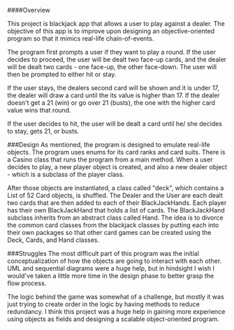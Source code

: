 ####Overview

This project is blackjack app that allows a user to play against
a dealer. The objective of this app is to improve upon designing
an objective-oriented program so that it mimics real-life chain-of-events.

The program first prompts a user if they want to play a round. If the
user decides to proceed, the user will be dealt two face-up cards, and the
dealer will be dealt two cards - one face-up, the other face-down. The user
will then be prompted to either hit or stay.

If the user stays, the dealers second card will be shown and it is under 17,
the dealer will draw a card until the its value is higher than 17. If the
dealer doesn't get a 21 (win) or go over 21 (busts), the one with the higher
card value wins that round.

If the user decides to hit, the user will be dealt a card until he/ she decides
to stay, gets 21, or busts.

###Design
As mentioned, the program is designed to emulate real-life objects. The program
uses enums for its card ranks and card suits. There is a Casino class that runs
the program from a main method. When a user decides to play, a new player
object is created, and also a new dealer object - which is a subclass of the
player class.

After those objects are instantiated, a class called "deck", which contains
a List of 52 Card objects, is shuffled. The Dealer and the User are each dealt
two cards that are then added to each of their BlackJackHands. Each player has
their own BlackJackHand that holds a list of cards. The BlackJackHand subclass
inherits from an abstract class called Hand. The idea is to divorce the common
card classes from the blackjack classes by putting each into their own packages
so that other card games can be created using the Deck, Cards, and
Hand classes.


###Struggles
The most difficult part of this program was the initial conceptualization
of how the objects are going to interact with each other. UML and sequential
diagrams were a huge help, but in hindsight I wish I would've taken a little
more time in the design phase to better grasp the flow process.

The logic behind the game was somewhat of a challenge, but mostly it was just
trying to create order in the logic by having methods to reduce redundancy.
I think this project was a huge help in gaining more experience using objects
as fields and designing a scalable object-oriented program.
